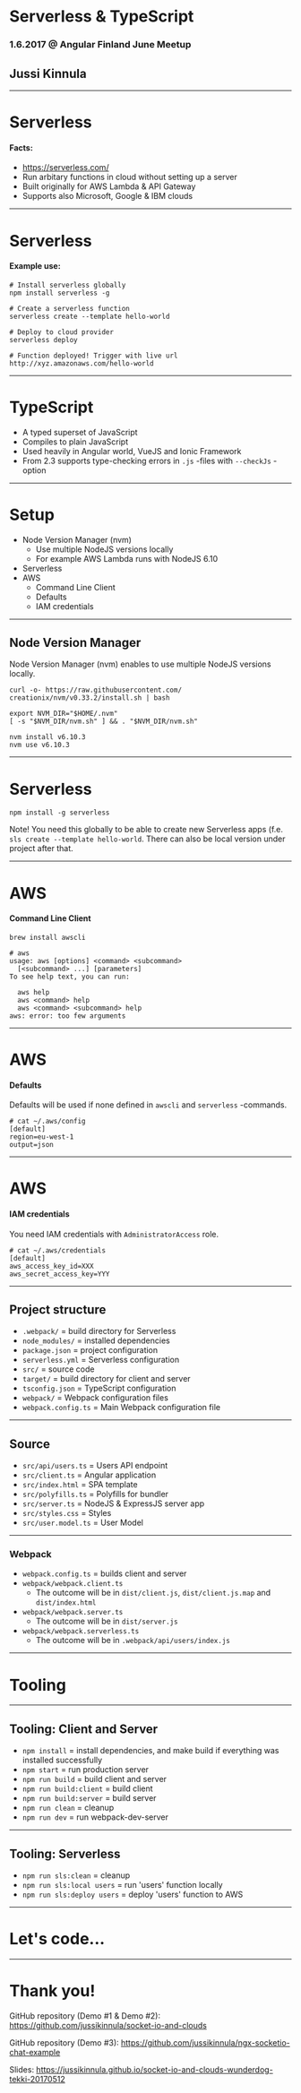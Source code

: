 # Serverless & TypeScript

### 1.6.2017 @ Angular Finland June Meetup

## Jussi Kinnula

---

# Serverless

#### Facts:

- https://serverless.com/
- Run arbitary functions in cloud without setting up a server
- Built originally for AWS Lambda & API Gateway
- Supports also Microsoft, Google & IBM clouds

___

# Serverless

#### Example use:

```
# Install serverless globally
npm install serverless -g

# Create a serverless function
serverless create --template hello-world

# Deploy to cloud provider
serverless deploy

# Function deployed! Trigger with live url
http://xyz.amazonaws.com/hello-world
```

---

# TypeScript

- A typed superset of JavaScript
- Compiles to plain JavaScript
- Used heavily in Angular world, VueJS and Ionic Framework
- From 2.3 supports type-checking errors in `.js` -files with `--checkJs` -option

---

# Setup

- Node Version Manager (nvm)
  + Use multiple NodeJS versions locally
  + For example AWS Lambda runs with NodeJS 6.10
- Serverless
- AWS
  + Command Line Client
  + Defaults
  + IAM credentials

___

## Node Version Manager

Node Version Manager (nvm) enables to use multiple NodeJS versions locally.

```
curl -o- https://raw.githubusercontent.com/ creationix/nvm/v0.33.2/install.sh | bash
```

```
export NVM_DIR="$HOME/.nvm"
[ -s "$NVM_DIR/nvm.sh" ] && . "$NVM_DIR/nvm.sh"
```

```
nvm install v6.10.3
nvm use v6.10.3
```

___

# Serverless

`npm install -g serverless`

Note! You need this globally to be able to create new Serverless apps (f.e. `sls create --template hello-world`. There can also be local version under project after that.

___

# AWS

#### Command Line Client

`brew install awscli`

```
# aws
usage: aws [options] <command> <subcommand>
  [<subcommand> ...] [parameters]
To see help text, you can run:

  aws help
  aws <command> help
  aws <command> <subcommand> help
aws: error: too few arguments
```

___

# AWS

#### Defaults

Defaults will be used if none defined in `awscli` and `serverless` -commands.

```
# cat ~/.aws/config
[default]
region=eu-west-1
output=json
```

___

# AWS

#### IAM credentials

You need IAM credentials with `AdministratorAccess` role.

```
# cat ~/.aws/credentials
[default]
aws_access_key_id=XXX
aws_secret_access_key=YYY
```

---

## Project structure

- `.webpack/` = build directory for Serverless
- `node_modules/` = installed dependencies
- `package.json` = project configuration
- `serverless.yml` = Serverless configuration
- `src/` = source code
- `target/` = build directory for client and server
- `tsconfig.json` = TypeScript configuration
- `webpack/` = Webpack configuration files
- `webpack.config.ts` = Main Webpack configuration file

___

## Source

- `src/api/users.ts` = Users API endpoint
- `src/client.ts` = Angular application
- `src/index.html` = SPA template
- `src/polyfills.ts` = Polyfills for bundler
- `src/server.ts` = NodeJS & ExpressJS server app
- `src/styles.css` = Styles
- `src/user.model.ts` = User Model

___

### Webpack

- `webpack.config.ts` = builds client and server
- `webpack/webpack.client.ts`
  + The outcome will be in `dist/client.js`, `dist/client.js.map` and `dist/index.html`
- `webpack/webpack.server.ts`
  + The outcome will be in `dist/server.js`
- `webpack/webpack.serverless.ts`
  + The outcome will be in `.webpack/api/users/index.js`

---

# Tooling

___

## Tooling: Client and Server

- `npm install` = install dependencies, and make build if everything was installed successfully
- `npm start` = run production server
- `npm run build` = build client and server
- `npm run build:client` = build client
- `npm run build:server` = build server
- `npm run clean` = cleanup
- `npm run dev` = run webpack-dev-server

___

## Tooling: Serverless

- `npm run sls:clean` = cleanup
- `npm run sls:local users` = run 'users' function locally
- `npm run sls:deploy users` = deploy 'users' function to AWS

---

# Let's code...

---

# Thank you!

GitHub repository (Demo #1 & Demo #2):
https://github.com/jussikinnula/socket-io-and-clouds

GitHub repository (Demo #3):
https://github.com/jussikinnula/ngx-socketio-chat-example

Slides:
https://jussikinnula.github.io/socket-io-and-clouds-wunderdog-tekki-20170512

